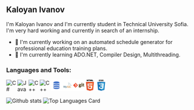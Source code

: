 ## Kaloyan Ivanov 

<p>
  I'm Kaloyan Ivanov and  I'm currently student in Technical University Sofia. I'm very hard working and currently in search of an internship.
</p> 

- 🔭 I'm currently working on an automated schedule generator for professional education training plans.
- 🌱 I'm currently learning ADO.NET,  Compiler Design, Multithreading.

### Languages and Tools:

<div>
<img align="left" alt="C#" width="30px" src="https://raw.githubusercontent.com/yurijserrano/Github-Profile-Readme-Logos/master/programming%20languages/c%23.svg" />
<img align="left" alt="Java" width="30px" src="https://raw.githubusercontent.com/yurijserrano/Github-Profile-Readme-Logos/master/programming%20languages/java.svg"/>
<img align="left" alt="C++" width="30px" src="https://raw.githubusercontent.com/yurijserrano/Github-Profile-Readme-Logos/master/programming%20languages/c%2B%2B.svg"/>
<img align="left" alt="C++" width="30px" src="https://raw.githubusercontent.com/yurijserrano/Github-Profile-Readme-Logos/master/programming%20languages/c.svg"/>
<img align="left" alt="SQL" width="30px" src="https://raw.githubusercontent.com/github/explore/80688e429a7d4ef2fca1e82350fe8e3517d3494d/topics/sql/sql.png" />
<img align="left" alt="MySQL" width="30px" src="https://raw.githubusercontent.com/github/explore/80688e429a7d4ef2fca1e82350fe8e3517d3494d/topics/mysql/mysql.png" />
<img align="left" alt="Git" width="30px" src="https://raw.githubusercontent.com/github/explore/80688e429a7d4ef2fca1e82350fe8e3517d3494d/topics/git/git.png" />
<img align="left" alt="HTML5" width="30px" src="https://raw.githubusercontent.com/github/explore/80688e429a7d4ef2fca1e82350fe8e3517d3494d/topics/html/html.png" />
<img align="left" alt="CSS3" width="30px" src="https://raw.githubusercontent.com/github/explore/80688e429a7d4ef2fca1e82350fe8e3517d3494d/topics/css/css.png" />
<div />
  
<br />
<br />


![Github stats](https://github-readme-stats.vercel.app/api?username=kaloyanivanov&show_icons=true&count_private=true)
![Top Languages Card](https://github-readme-stats.vercel.app/api/top-langs/?username=kaloyanivanov&layout=compact)
